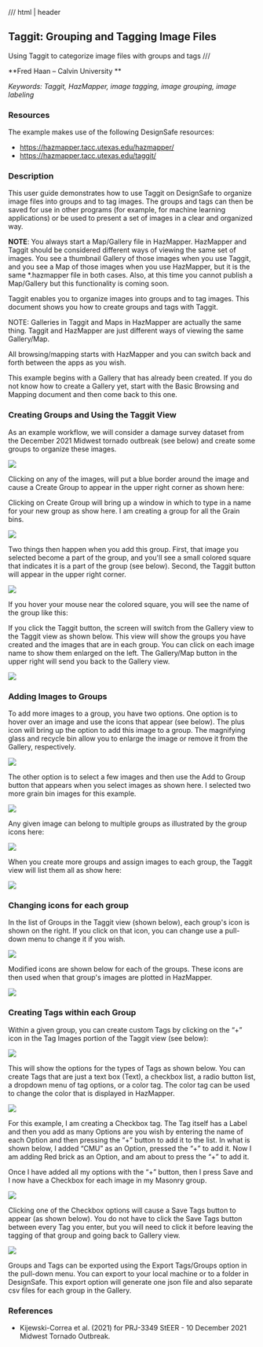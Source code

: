 /// html | header

## Taggit: Grouping and Tagging Image Files

Using Taggit to categorize image files with groups and tags
///


**Fred Haan – Calvin University **

_Keywords: Taggit, HazMapper, image tagging, image grouping, image labeling_


### Resources

The example makes use of the following DesignSafe resources:

* <https://hazmapper.tacc.utexas.edu/hazmapper/>
* <https://hazmapper.tacc.utexas.edu/taggit/>

### Description

This user guide demonstrates how to use Taggit on DesignSafe to organize image files into groups and to tag images. The groups and tags can then be saved for use in other programs (for example, for machine learning applications) or be used to present a set of images in a clear and organized way.

**NOTE**: You always start a Map/Gallery file in HazMapper. HazMapper and Taggit should be considered different ways of viewing the same set of images. You see a thumbnail Gallery of those images when you use Taggit, and you see a Map of those images when you use HazMapper, but it is the same *.hazmapper file in both cases. Also, at this time you cannot publish a Map/Gallery but this functionality is coming soon.


Taggit enables you to organize images into groups and to tag images. This document shows you how to create groups and tags with Taggit.

NOTE: Galleries in Taggit and Maps in HazMapper are actually the same thing. Taggit and HazMapper are just different ways of viewing the same Gallery/Map.

All browsing/mapping starts with HazMapper and you can switch back and forth between the apps as you wish.

This example begins with a Gallery that has already been created. If you do not know how to create a Gallery yet, start with the Basic Browsing and Mapping document and then come back to this one.

### Creating Groups and Using the Taggit View

As an example workflow, we will consider a damage survey dataset from the December 2021 Midwest tornado outbreak (see below) and create some groups to organize these images.

![](imgs/taggit-categorize-001.png)

Clicking on any of the images, will put a blue border around the image and cause a Create Group to appear in the upper right corner as shown here:

<!-- ![](imgs/taggit-categorize-004.png) -->

Clicking on Create Group will bring up a window in which to type in a name for your new group as show here. I am creating a group for all the Grain bins.

![](imgs/taggit-categorize-005.png)

Two things then happen when you add this group. First, that image you selected become a part of the group, and you'll see a small colored square that indicates it is a part of the group (see below). Second, the Taggit button will appear in the upper right corner.

![](imgs/taggit-categorize-007.png)

If you hover your mouse near the colored square, you will see the name of the group like this:

<!-- ![](imgs/taggit-categorize-008.png) -->

If you click the Taggit button, the screen will switch from the Gallery view to the Taggit view as shown below. This view will show the groups you have created and the images that are in each group. You can click on each image name to show them enlarged on the left. The Gallery/Map button in the upper right will send you back to the Gallery view.

![](imgs/taggit-categorize-009.png)

### Adding Images to Groups

To add more images to a group, you have two options. One option is to hover over an image and use the icons that appear (see below). The plus icon will bring up the option to add this image to a group. The magnifying glass and recycle bin allow you to enlarge the image or remove it from the Gallery, respectively.

![](imgs/taggit-categorize-010.png)

The other option is to select a few images and then use the Add to Group button that appears when you select images as shown here. I selected two more grain bin images for this example.

![](imgs/taggit-categorize-011.png)

Any given image can belong to multiple groups as illustrated by the group icons here:

![](imgs/taggit-categorize-012.png)

When you create more groups and assign images to each group, the Taggit view will list them all as show here:

![](imgs/taggit-categorize-013.png)

### Changing icons for each group

In the list of Groups in the Taggit view (shown below), each group's icon is shown on the right. If you click on that icon, you can change use a pull-down menu to change it if you wish.

![](imgs/taggit-categorize-015.png)

Modified icons are shown below for each of the groups. These icons are then used when that group's images are plotted in HazMapper.

![](imgs/taggit-categorize-016.png)

### Creating Tags within each Group

Within a given group, you can create custom Tags by clicking on the “+” icon in the Tag Images portion of the Taggit view (see below):

![](imgs/taggit-categorize-017.png)

This will show the options for the types of Tags as shown below. You can create Tags that are just a text box (Text), a checkbox list, a radio button list, a dropdown menu of tag options, or a color tag. The color tag can be used to change the color that is displayed in HazMapper.

![](imgs/taggit-categorize-018.png)

For this example, I am creating a Checkbox tag. The Tag itself has a Label and then you add as many Options are you wish by entering the name of each Option and then pressing the “+” button to add it to the list.  In what is shown below, I added “CMU” as an Option, pressed the “+” to add it.  Now I am adding Red brick as an Option, and am about to press the “+” to add it.

Once I have added all my options with the “+” button, then I press Save and I now have a Checkbox for each image in my Masonry group.

![](imgs/taggit-categorize-020.png)

Clicking one of the Checkbox options will cause a Save Tags button to appear (as shown below). You do not have to click the Save Tags button between every Tag you enter, but you will need to click it before leaving the tagging of that group and going back to Gallery view.

![](imgs/taggit-categorize-023.png)

Groups and Tags can be exported using the Export Tags/Groups option in the pull-down menu. You can export to your local machine or to a folder in DesignSafe. This export option will generate one json file and also separate csv files for each group in the Gallery.


### References

* Kijewski-Correa et al. (2021) for PRJ-3349 StEER - 10 December 2021 Midwest Tornado Outbreak.
